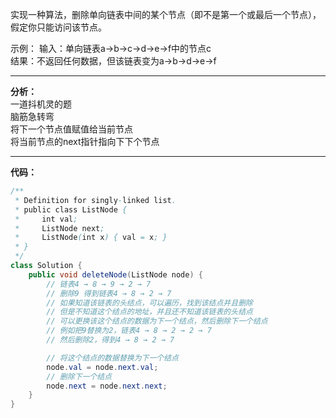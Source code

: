 实现一种算法，删除单向链表中间的某个节点（即不是第一个或最后一个节点），假定你只能访问该节点。  

示例： 
输入：单向链表a->b->c->d->e->f中的节点c  
结果：不返回任何数据，但该链表变为a->b->d->e->f  

***

**分析：**                      
一道抖机灵的题                 
脑筋急转弯                   
将下一个节点值赋值给当前节点                   
将当前节点的next指针指向下下个节点

***

**代码：**
```java
/**
 * Definition for singly-linked list.
 * public class ListNode {
 *     int val;
 *     ListNode next;
 *     ListNode(int x) { val = x; }
 * }
 */
class Solution {
    public void deleteNode(ListNode node) {
        // 链表4 → 8 → 9 → 2 → 7
        // 删除9 得到链表4 → 8 → 2 → 7
        // 如果知道该链表的头结点，可以遍历，找到该结点并且删除
        // 但是不知道这个结点的地址，并且还不知道该链表的头结点
        // 可以更换该这个结点的数据为下一个结点，然后删除下一个结点
        // 例如把9替换为2，链表4 → 8 → 2 → 2 → 7
        // 然后删除2，得到4 → 8 → 2 → 7

        // 将这个结点的数据替换为下一个结点
        node.val = node.next.val;
        // 删除下一个结点
        node.next = node.next.next;
    }
}
```
